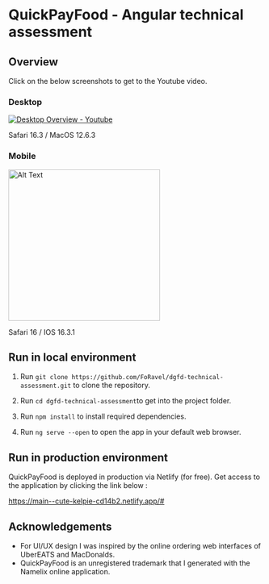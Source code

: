 # QuickPayFood - Angular technical assessment 

## Overview

Click on the below screenshots to get to the Youtube video.

### Desktop
[![Desktop Overview - Youtube](https://i.imgur.com/3pmTZmv.png)](https://www.youtube.com/watch?v=7413mkPhd-Y)

Safari 16.3 / MacOS 12.6.3

### Mobile

<a href="https://www.youtube.com/shorts/9Y3mLkYGnKk"><img src="https://i.imgur.com/AzhV2QF.jpeg" alt="Alt Text" width="300" /></a>

Safari 16 / IOS 16.3.1 


## Run in local environment 

1. Run `git clone https://github.com/FoRavel/dgfd-technical-assessment.git` to clone the repository.

2. Run `cd dgfd-technical-assessment`to get into the project folder.

3. Run `npm install` to install required dependencies.

4. Run `ng serve --open` to open the app in your default web browser.

## Run in production environment

QuickPayFood is deployed in production via Netlify (for free). Get access to the application by clicking the link below :

https://main--cute-kelpie-cd14b2.netlify.app/#


## Acknowledgements

- For UI/UX design I was inspired by the online ordering web interfaces of UberEATS and MacDonalds.
- QuickPayFood is an unregistered trademark that I generated with the Namelix online application.

